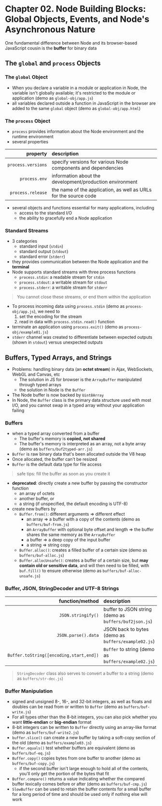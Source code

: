 # Chapter 02. Node Building Blocks: Global Objects, Events, and Node's Asynchronous Nature  

One fundamental difference between Node and its browser-based JavaScript cousin is the **buffer** for binary data  

## The `global` and `process` Objects  
### The `global` Object  
+ When you declare a variable in a module or application in Node, the variable isn't globally available; it's restricted to the module or application (demo as `global-obj/app.js`)  
+ all variables declared outside a function in JavaScript in the browser are added to the same `global` object (demo as `global-obj/app.html`)  

### The `process` Object  
+ `process` provides information about the Node environment and the runtime environment  
+ several properties  

property | description 
--------:|:-----------
`process.versions`  | specify versions for various Node components and dependencies
`process.env`   | information about the development/production environment 
`process.release` | the name of the application, as well as URLs for the source code  

+ several objects and functions essential for many applications, including    
  - access to the standard I/O  
  - the ability to gracefully end a Node application

### Standard Streams  
+ 3 categories  
  - standard input (`stdin`)  
  - standard output (`stdout`)  
  - standard error (`stderr`)  
+ they provides communication between the Node application and the **terminal**   
+ Node supports standard streams with three process functions  
  - `process.stdin`: a readable stream for `stdin`  
  - `process.stdout`: a writable stream for `stdout`  
  - `process.stderr`: a writable stream for `stderr`
> You cannot close these streams, or end them within the application  
+ To process incoming data using `process.stdin` (demo as `process-obj/app.js`), we need to  
  1. set the encoding for the stream  
  2. read in data with `process.stdin.read()` function   
+ terminate an application using `process.exit()` (demo as `process-obj/example01.js`)    
+ `stderr` channel was created to differentiate between expected outputs (shown in `stdout`) versus unexpected outputs  

## Buffers, Typed Arrays, and Strings  
+ Problems: handling binary data (an **octet stream**) in Ajax, WebSockets, WebGL and Canvas, etc  
  - The solution in JS for browser is the `ArrayBuffer` manipulated through typed arrays  
  - the solution in Node is the `Buffer`  
+ The Node buffer is now backed by `Uint8Array`  
+ In Node, the `Buffer` class is the primary data structure used with most I/O, and you cannot swap in a typed array without your application failing  

### Buffers  
+ when a typed array converted from a buffer  
  - The buffer's memory is **copied, not shared**  
  - The buffer's memory is interpreted as an array, not a byte array (demo as `buffers/buf2typed-arr.js`)  
+ `Buffer` is raw binary data that's been allocated outside the V8 heap  
+ Once allocated, the buffer can't be resized  
+ `Buffer` is the default data type for file access  
> safe tips: fill the buffer as soon as you create it  
+ **deprecated**: directly create a new buffer by passing the constructor function  
  - an array of octets  
  - another buffer, or  
  - a string (if unspecified, the default encoding is UTF-8)  
+ create new buffers by  
  - `Buffer.from()`: different arguments => different effect    
    + an array => a buffer with a copy of the contents (demo as `buffers/buf-from.js`) 
    + an `ArrayBuffer` with optional byte offset and length => the buffer shares the same memory as the `ArrayBuffer`  
    + a buffer => a deep copy of the input buffer  
    + a string => string copy  
  - `Buffer.alloc()`: creates a filled buffer of a certain size (demo as `buffers/buf-alloc.js`)   
  - `Buffer.allocUnsafe()`: creates a buffer of a certain size, but **may contain old or sensitive data**, and will then need to be filled, with `buf.fill()` to ensure otherwise  (demo as `buffers/buf-alloc-unsafe.js`)  

### Buffer, JSON, StringDecoder and UTF-8 Strings  

function/method | description 
---------------:|:-----------
`JSON.stringify()`  | buffer to JSON string (demo as `buffers/buf2json.js`)
`JSON.parse().data` | JSON back to bytes (demo as `buffers/example02.js`) 
`Buffer.toString([encoding,start,end])`  | `Buffer` to string (demo as `buffers/example02.js`)  

> `StringDecoder` class also serves to convert a buffer to a string (demo as `buffers/str-dec.js`)    

### Buffer Manipulation  
+ signed and unsigned 8-, 16-, and 32-bit integers, as well as floats and doubles can be read from or written to `Buffer` (demo as `buffers/buf-write.js`)   
+ For all types other than the 8-bit integers, you can also pick whether you want **little-endian** or **big-endian** format  
+ 8-bit integers can be written to `Buffer` directly using an array-like format (demo as `buffers/buf-write2.js`)  
+ `buffer.slice()` can create a new buffer by taking a soft-copy section of the old (demo as `buffers/example03.js`)  
+ `Buffer.equals()` test whether buffers are equivalent (demo as `buffers/buf-eq.js`)   
+ `Buffer.copy()` copies bytes from one buffer to another (demo as `buffers/buf-copy.js`)  
  - if the second buffer isn't large enough to hold all of the contents, you'll only get the portion of the bytes that fit  
+ `Buffer.compare()` returns a value indicating whether the compared buffer lexically comes before or after (demo as `buffers/buf-cmp.js`)  
+ `SlowBuffer` can be used to retain the buffer contents for a small buffer for a long period of time and should be used only if nothing else will work  
